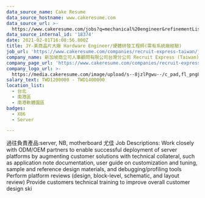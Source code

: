 ```yaml
---
data_source_name: Cake Resume
data_source_hostname: www.cakeresume.com
data_source_url: >-
  https://www.cakeresume.com/jobs?q=mechanical%20engineer&refinementList%5Blang_name%5D%5B0%5D=English&refinementList%5Bsalary_type%5D=per_year&range%5Bsalary_range%5D%5Bmin%5D=1000000&page=3
data_source_internal_id: '18374'
date: 2021-02-01T16:08:56.800Z
title: JY-美商晶片大廠 Hardware Engineer/硬體研發工程師(需有系統廠經驗)
job_url: 'https://www.cakeresume.com/companies/recruit-express-taiwan/jobs/a9d104'
company_name: 新加坡商立可人事顧問有限公司台灣分公司 Recruit Express (Taiwan)
company_page_url: 'https://www.cakeresume.com/companies/recruit-express-taiwan'
company_logo_url: >-
  https://media.cakeresume.com/image/upload/s--8jzlPgwu--/c_pad,fl_png8,h_200,w_200/v1566176619/pxugexvfcc68sz5kf2sn.png
salary_text: TWD1200000 - TWD1400000
location_list:
  - 台北
  - 南港區
  - 南港軟體園區
badges:
  - X86
  - Server

---
```


過往負責產品:server, NB, motherboard 尤佳 Job Descriptions: Work closely with ODM/OEM partners to enable successful deployment of server platforms by augmenting customer solutions with technical collateral, such as application note documentation, user guide on customization and tuning, sample and reference design materials, and debugging/profiling tools Perform platform reviews (design, block-level, schematic, and layout review) Provide customers technical training to improve overall customer design ski
